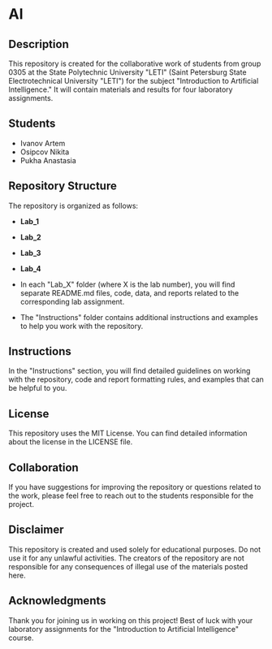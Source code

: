 # AI

## Description
This repository is created for the collaborative work of students from group 0305 at the State Polytechnic University "LETI" (Saint Petersburg State Electrotechnical University "LETI") for the subject "Introduction to Artificial Intelligence." It will contain materials and results for four laboratory assignments.

## Students
- Ivanov Artem
- Osipcov Nikita
- Pukha Anastasia

## Repository Structure
The repository is organized as follows:
- **Lab_1**
- **Lab_2**
- **Lab_3**
- **Lab_4**

- In each "Lab_X" folder (where X is the lab number), you will find separate README.md files, code, data, and reports related to the corresponding lab assignment.
- The "Instructions" folder contains additional instructions and examples to help you work with the repository.

## Instructions
In the "Instructions" section, you will find detailed guidelines on working with the repository, code and report formatting rules, and examples that can be helpful to you.

## License
This repository uses the MIT License. You can find detailed information about the license in the LICENSE file.

## Collaboration
If you have suggestions for improving the repository or questions related to the work, please feel free to reach out to the students responsible for the project.

## Disclaimer
This repository is created and used solely for educational purposes. Do not use it for any unlawful activities. The creators of the repository are not responsible for any consequences of illegal use of the materials posted here.

## Acknowledgments
Thank you for joining us in working on this project! Best of luck with your laboratory assignments for the "Introduction to Artificial Intelligence" course.
